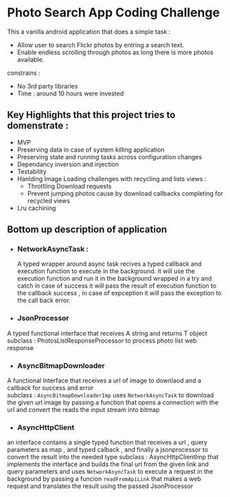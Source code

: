 # <h1>Photo Search App Coding Challenge 
This a vanilla android application that does a simple task : 
  * Allow user to search Flickr photos by entring a search text.
  * Enable endless scrolling through photos as long there is more photos available.
  
constrains  : 
* No 3rd party libraries
* Time : around 10 hours were invested  

## Key Highlights that this project tries to domenstrate : 
* MVP 
* Preserving data in case of system killing application 
* Preserving state and running tasks across configuration changes 
* Dependancy inversion and injection 
* Testability 
* Hanlding Image Loading challenges with recycling and lists views : 
  * Throttling Download requests 
  * Prevent jumping photos cause by download callbacks completing for recycled views 
* Lru cachining 

## Bottom up description of application 
 
* ### NetworkAsyncTask<T> : 
  A typed wrapper around async task 
  recives a typed callback and execution function to execute in the background. 
  it will use the execution function and run it in the background wrapped in a try and catch 
  in case of success it will pass the result of execution function to the callback success , in case of expception it will pass the exception to the call back error.
  
 * ### JsonProcessor<T>
 A typed functional interface that receives A string and returns T object 
 subclass : PhotosListResponseProcessor to process photo list web response 
* ### AsyncBitmapDownloader

A functional Interface that receives a url of image to downlaod and a callback for success and error  
subclass :  ```AsyncBitmapDownloaderImp``` uses ```NetworkAsyncTask``` to download the given url image by passing a function that opens a connection with the  url and convert the reads the input stream into bitmap
* ### AsyncHttpClient
an interface contains a single typed function that receives a url , query parameters as map , and typed calback , and finally a jsonprocessor to convert the result into the needed type 
subclass : AsyncHttpClientImp that implements the interface and builds the final url from the given link and query parameters and uses ```NetworkAsyncTask``` to execute a request in the background by passing a funcion ```readFromApiLink``` that makes a web request and translates the result using the passed JsonProcessor

   
